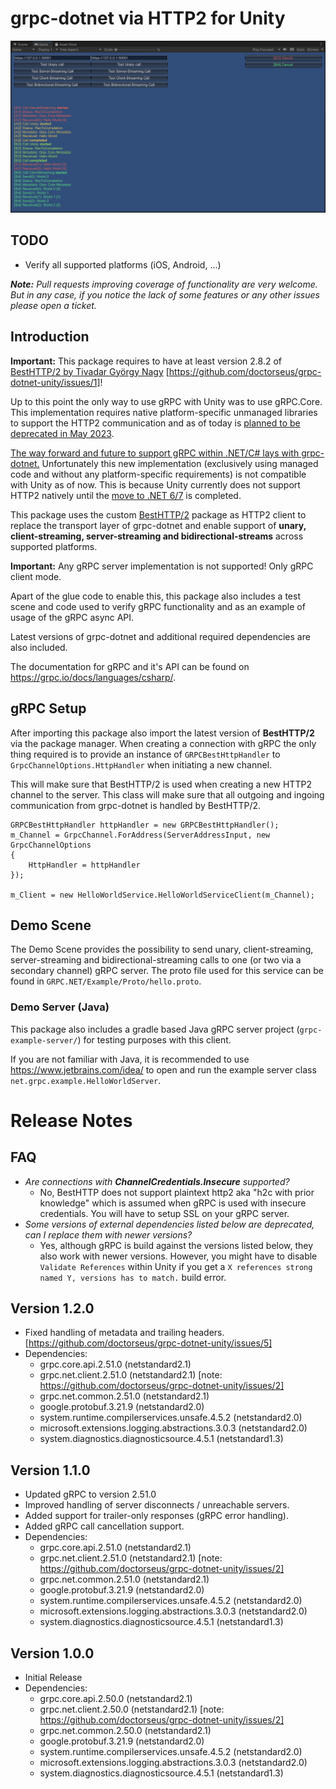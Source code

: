 # grpc-dotnet via HTTP2 for Unity
![Test Scene Screenshot](screenshot.png)

## TODO
 - Verify all supported platforms (iOS, Android, ...)

***Note:** Pull requests improving coverage of functionality are very welcome. But in any case, if you notice the lack of some features or any other issues please open a ticket.*

## Introduction

**Important:** This package requires to have at least version 2.8.2 of [BestHTTP/2 by Tivadar György Nagy](https://assetstore.unity.com/packages/tools/network/best-http-2-155981) [https://github.com/doctorseus/grpc-dotnet-unity/issues/1]!

Up to this point the only way to use gRPC with Unity was to use gRPC.Core. This implementation requires native platform-specific unmanaged libraries to support the HTTP2 communication and as of today is [planned to be deprecated in May 2023](https://grpc.io/blog/grpc-csharp-future/).

[The way forward and future to support gRPC within .NET/C# lays with grpc-dotnet.](https://forum.unity.com/threads/unity-future-net-development-status.1092205/) Unfortunately this new implementation (exclusively using managed code and without any platform-specific requirements) is not compatible with Unity as of now. This is because Unity currently does not support HTTP2 natively until the [move to .NET 6/7](https://forum.unity.com/threads/unity-future-net-development-status.1092205/) is completed.

This package uses the custom [BestHTTP/2](https://assetstore.unity.com/packages/tools/network/best-http-2-155981) package as HTTP2 client to replace the transport layer of grpc-dotnet and enable support of **unary, client-streaming, server-streaming and bidirectional-streams** across supported platforms.

**Important:** Any gRPC server implementation is not supported! Only gRPC client mode.

Apart of the glue code to enable this, this package also includes a test scene and code used to verify gRPC functionality and as an example of usage of the gRPC async API.

Latest versions of grpc-dotnet and additional required dependencies are also included.

The documentation for gRPC and it's API can be found on https://grpc.io/docs/languages/csharp/.

## gRPC Setup

After importing this package also import the latest version of **BestHTTP/2** via the package manager.
When creating a connection with gRPC the only thing required is to provide an instance of `GRPCBestHttpHandler` to `GrpcChannelOptions.HttpHandler` when initiating a new channel.

This will make sure that BestHTTP/2 is used when creating a new HTTP2 channel to the server. 
This class will make sure that all outgoing and ingoing communication from grpc-dotnet is handled by BestHTTP/2.

```
GRPCBestHttpHandler httpHandler = new GRPCBestHttpHandler();
m_Channel = GrpcChannel.ForAddress(ServerAddressInput, new GrpcChannelOptions
{
    HttpHandler = httpHandler
});

m_Client = new HelloWorldService.HelloWorldServiceClient(m_Channel);
```

## Demo Scene

The Demo Scene provides the possibility to send unary, client-streaming, server-streaming and bidirectional-streaming calls to one (or two via a secondary channel) gRPC server. The proto file used for this service can be found in `GRPC.NET/Example/Proto/hello.proto`.


### Demo Server (Java)

This package also includes a gradle based Java gRPC server project (`grpc-example-server/`) for testing purposes with this client.

If you are not familiar with Java, it is recommended to use https://www.jetbrains.com/idea/ to open and run the example server class `net.grpc.example.HelloWorldServer`.

# Release Notes

## FAQ

- *Are connections with **ChannelCredentials.Insecure** supported?*
  - No, BestHTTP does not support plaintext http2 aka "h2c with prior knowledge" which is assumed when gRPC is used with insecure credentials. You will have to setup SSL on your gRPC server.
- *Some versions of external dependencies listed below are deprecated, can I replace them with newer versions?*
  - Yes, although gRPC is build against the versions listed below, they also work with newer versions. However, you might have to disable `Validate References` within Unity if you get a `X references strong named Y, versions has to match.` build error.

## Version 1.2.0
- Fixed handling of metadata and trailing headers. [https://github.com/doctorseus/grpc-dotnet-unity/issues/5]
- Dependencies:
  - grpc.core.api.2.51.0 (netstandard2.1)
  - grpc.net.client.2.51.0 (netstandard2.1) [note: https://github.com/doctorseus/grpc-dotnet-unity/issues/2]
  - grpc.net.common.2.51.0 (netstandard2.1)
  - google.protobuf.3.21.9 (netstandard2.0)
  - system.runtime.compilerservices.unsafe.4.5.2 (netstandard2.0)
  - microsoft.extensions.logging.abstractions.3.0.3 (netstandard2.0)
  - system.diagnostics.diagnosticsource.4.5.1 (netstandard1.3)

## Version 1.1.0
- Updated gRPC to version 2.51.0
- Improved handling of server disconnects / unreachable servers.
- Added support for trailer-only responses (gRPC error handling).
- Added gRPC call cancellation support.
- Dependencies:
  - grpc.core.api.2.51.0 (netstandard2.1)
  - grpc.net.client.2.51.0 (netstandard2.1) [note: https://github.com/doctorseus/grpc-dotnet-unity/issues/2]
  - grpc.net.common.2.51.0 (netstandard2.1)
  - google.protobuf.3.21.9 (netstandard2.0)
  - system.runtime.compilerservices.unsafe.4.5.2 (netstandard2.0)
  - microsoft.extensions.logging.abstractions.3.0.3 (netstandard2.0)
  - system.diagnostics.diagnosticsource.4.5.1 (netstandard1.3)

## Version 1.0.0
- Initial Release
- Dependencies:
    - grpc.core.api.2.50.0 (netstandard2.1)
    - grpc.net.client.2.50.0 (netstandard2.1) [note: https://github.com/doctorseus/grpc-dotnet-unity/issues/2]
    - grpc.net.common.2.50.0 (netstandard2.1)
    - google.protobuf.3.21.9 (netstandard2.0)
    - system.runtime.compilerservices.unsafe.4.5.2 (netstandard2.0)
    - microsoft.extensions.logging.abstractions.3.0.3 (netstandard2.0)
    - system.diagnostics.diagnosticsource.4.5.1 (netstandard1.3)
